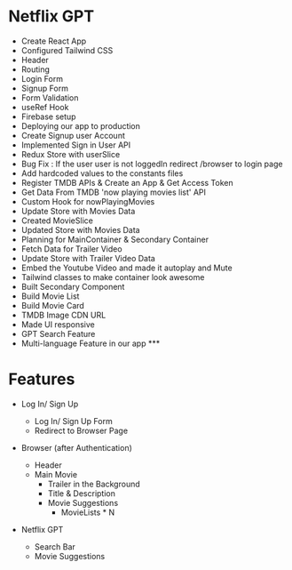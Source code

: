 # Netflix GPT

- Create React App
- Configured Tailwind CSS
- Header
- Routing
- Login Form
- Signup Form
- Form Validation
- useRef Hook
- Firebase setup
- Deploying our app to production
- Create Signup user Account
- Implemented Sign in User API
- Redux Store with userSlice
- Bug Fix : If the user user is not loggedIn redirect /browser to login page
- Add hardcoded values to the constants files
- Register TMDB APIs & Create an App & Get Access Token
- Get Data From TMDB 'now playing movies list' API
- Custom Hook for nowPlayingMovies
- Update Store with Movies Data
- Created MovieSlice
- Updated Store with Movies Data
- Planning for MainContainer & Secondary Container
- Fetch Data for Trailer Video
- Update Store with Trailer Video Data
- Embed the Youtube Video and made it autoplay and Mute
- Tailwind classes to make container look awesome
- Built Secondary Component
- Build Movie List
- Build Movie Card
- TMDB Image CDN URL
- Made UI responsive
- GPT Search Feature
- Multi-language Feature in our app \*\*\*

# Features

- Log In/ Sign Up
  - Log In/ Sign Up Form
  - Redirect to Browser Page
- Browser (after Authentication)

  - Header
  - Main Movie
    - Trailer in the Background
    - Title & Description
    - Movie Suggestions
      - MovieLists \* N

- Netflix GPT
  - Search Bar
  - Movie Suggestions
